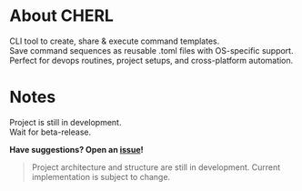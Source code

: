 # About CHERL
CLI tool to create, share & execute command templates. \
Save command sequences as reusable .toml files with OS-specific support. \
Perfect for devops routines, project setups, and cross-platform automation.

# Notes

Project is still in development. \
Wait for beta-release. 

**Have suggestions? Open an [issue](https://github.com/destroydevs/cherl/issues)!**

> Project architecture and structure are still in development. Current implementation is subject to change.
